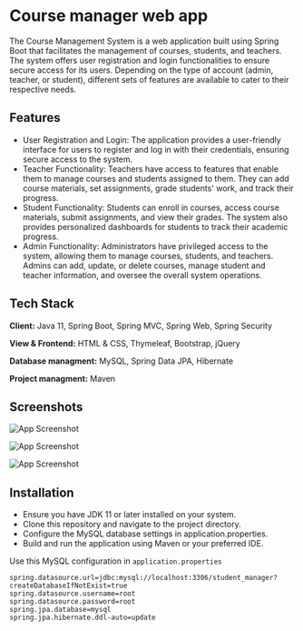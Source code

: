 
# Course manager web app

The Course Management System is a web application built using Spring Boot that facilitates the management of courses, students, and teachers. The system offers user registration and login functionalities to ensure secure access for its users. Depending on the type of account (admin, teacher, or student), different sets of features are available to cater to their respective needs.



## Features

- User Registration and Login: The application provides a user-friendly interface for users to register and log in with their credentials, ensuring secure access to the system.
- Teacher Functionality: Teachers have access to features that enable them to manage courses and students assigned to them. They can add course materials, set assignments, grade students' work, and track their progress.
- Student Functionality: Students can enroll in courses, access course materials, submit assignments, and view their grades. The system also provides personalized dashboards for students to track their academic progress.
- Admin Functionality: Administrators have privileged access to the system, allowing them to manage courses, students, and teachers. Admins can add, update, or delete courses, manage student and teacher information, and oversee the overall system operations.



## Tech Stack

**Client:** Java 11, Spring Boot, Spring MVC, Spring Web, Spring Security

**View & Frontend:** HTML & CSS, Thymeleaf, Bootstrap, jQuery 

**Database managment:** MySQL, Spring Data JPA, Hibernate

**Project managment:** Maven



## Screenshots


![App Screenshot](https://github.com/dovskyy/course-manager/assets/50681454/60542365-abfb-44c4-acef-75d3e698d277)


![App Screenshot](https://github.com/dovskyy/course-manager/assets/50681454/9924689f-191e-499a-b76e-2f72677d4938)


![App Screenshot](https://github.com/dovskyy/course-manager/assets/50681454/34fe93bc-8aaf-410f-8a43-6b4a73195208)



## Installation

- Ensure you have JDK 11 or later installed on your system.
- Clone this repository and navigate to the project directory.
- Configure the MySQL database settings in application.properties.
- Build and run the application using Maven or your preferred IDE.

Use this MySQL configuration in ```application.properties```

```
spring.datasource.url=jdbc:mysql://localhost:3306/student_manager?createDatabaseIfNotExist=true
spring.datasource.username=root
spring.datasource.password=root
spring.jpa.database=mysql
spring.jpa.hibernate.ddl-auto=update
```
    
